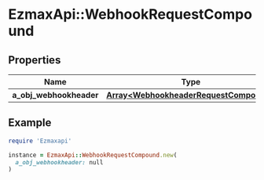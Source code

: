 # EzmaxApi::WebhookRequestCompound

## Properties

| Name | Type | Description | Notes |
| ---- | ---- | ----------- | ----- |
| **a_obj_webhookheader** | [**Array&lt;WebhookheaderRequestCompound&gt;**](WebhookheaderRequestCompound.md) |  | [optional] |

## Example

```ruby
require 'Ezmaxapi'

instance = EzmaxApi::WebhookRequestCompound.new(
  a_obj_webhookheader: null
)
```

